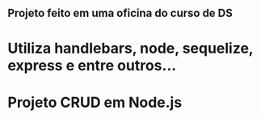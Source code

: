 ## Projeto feito em uma oficina do curso de DS 
# Utiliza handlebars, node, sequelize, express e entre outros... 
# Projeto CRUD em Node.js